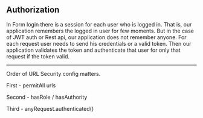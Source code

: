 ## Authorization

In Form login there is a session for each user who is logged in. That is, our application remembers the logged in user for few moments.
But in the case of JWT auth or Rest api, our application does not remember anyone. For each request user needs to send his credentials or a valid token.
Then our application validates the token and authenticate that user for only that request if the token valid.

---

Order of URL Security config matters.

First -
permitAll urls

Second -
hasRole / hasAuthority

Third -
anyRequest.authenticated()